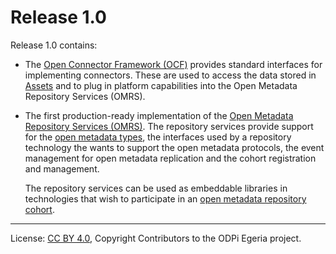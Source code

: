 <!-- SPDX-License-Identifier: CC-BY-4.0 -->
<!-- Copyright Contributors to the ODPi Egeria project. -->


# Release 1.0

Release 1.0 contains:

* The [Open Connector Framework (OCF)](../open-metadata-implementation/frameworks/open-connector-framework)
  provides standard interfaces for implementing connectors.  These are used
  to access the data stored in [Assets](../open-metadata-implementation/access-services/docs/concepts/assets)
  and to plug in platform capabilities
  into the Open Metadata Repository Services (OMRS).

* The first production-ready
  implementation of the [Open Metadata Repository Services (OMRS)](../open-metadata-implementation/repository-services).
  The repository services provide support for the [open metadata types](../open-metadata-publication/website/open-metadata-types),
  the interfaces used by a repository technology the wants to support the
  open metadata protocols, the event management for open metadata replication
  and the cohort registration and management.
  
  The repository services can be used as embeddable libraries
  in technologies that wish to participate in an
  [open metadata repository cohort](../open-metadata-implementation/repository-services/docs/open-metadata-repository-cohort.md).




----
License: [CC BY 4.0](https://creativecommons.org/licenses/by/4.0/),
Copyright Contributors to the ODPi Egeria project.